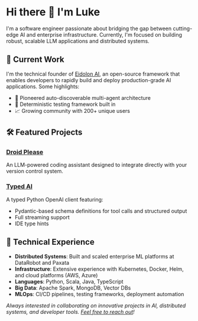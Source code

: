 # Hi there 👋 I'm Luke

I'm a software engineer passionate about bridging the gap between cutting-edge AI and enterprise infrastructure. Currently, I'm focused on building robust, scalable LLM applications and distributed systems.

## 🔭 Current Work

I'm the technical founder of [Eidolon AI](https://eidolonai.com/), an open-source framework that enables developers to rapidly build and deploy production-grade AI applications. Some highlights:

- 🤖 Pioneered auto-discoverable multi-agent architecture
- 🚀 Deterministic testing framework built in
- 📈 Growing community with 200+ unique users

## 🛠️ Featured Projects

### [Droid Please](https://github.com/LukeLalor/droid-please)
An LLM-powered coding assistant designed to integrate directly with your version control system.

### [Typed AI](https://github.com/eidolon-ai/typed-ai)
A typed Python OpenAI client featuring:
- Pydantic-based schema definitions for tool calls and structured output
- Full streaming support
- IDE type hints

## 💼 Technical Experience

- **Distributed Systems**: Built and scaled enterprise ML platforms at DataRobot and Paxata
- **Infrastructure**: Extensive experience with Kubernetes, Docker, Helm, and cloud platforms (AWS, Azure)
- **Languages**: Python, Scala, Java, TypeScript
- **Big Data**: Apache Spark, MongoDB, Vector DBs
- **MLOps**: CI/CD pipelines, testing frameworks, deployment automation

*Always interested in collaborating on innovative projects in AI, distributed systems, and developer tools. [Feel free to reach out](https://www.linkedin.com/in/lukehlalor/)!*
